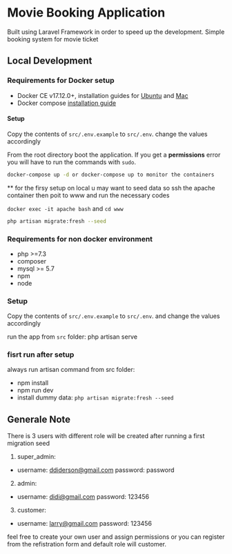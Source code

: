 # Movie Booking Application

Built using Laravel Framework in order to speed up the development. Simple booking system for movie ticket

## Local Development

### Requirements for Docker setup

- Docker CE v17.12.0+, installation guides for [Ubuntu](https://docs.docker.com/engine/installation/linux/docker-ce/ubuntu/) and [Mac](https://docs.docker.com/docker-for-mac/install/)
- Docker compose [installation guide](https://docs.docker.com/compose/install/)

#### Setup

Copy the contents of `src/.env.example` to `src/.env`. change the values accordingly

From the root directory boot the application. If you get a **permissions** error you will have to run the commands with `sudo`.

```sh
docker-compose up -d or docker-compose up to monitor the containers
```
** for the firsy setup on local u may want to seed data so ssh the apache container then poit to www and run the necessary codes

`docker exec -it apache bash` and `cd www`

```sh
php artisan migrate:fresh --seed
```

### Requirements for non docker environment

- php >=7.3
- composer
- mysql >= 5.7
- npm
- node

### Setup 

Copy the contents of `src/.env.example` to `src/.env`. and change the values accordingly

run the app from `src` folder: php artisan serve 

### fisrt run after setup

always run artisan command from src folder:

- npm install
- npm run dev
- install dummy data: `php artisan migrate:fresh --seed`

## Generale Note

There is 3 users with different role will be created after running a first migration seed

1. super_admin: 
- username: ddiderson@gmail.com password: password

2. admin: 
- username: didi@gmail.com password: 123456

3. customer: 
- username: larry@gmail.com password: 123456

feel free to create your own user and assign permissions or you can register from the refistration form and default role will customer.

